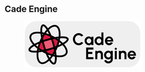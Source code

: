 # Cade Engine

<p align="center"> <img src="Logo.svg" width="380" alt="Cade Engine logo"> </a> </p>
